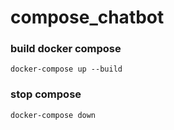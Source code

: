 # compose_chatbot


### build docker compose
```
docker-compose up --build
```

### stop compose 
```
docker-compose down
```
